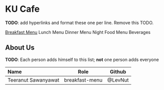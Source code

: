 # KU Cafe

**TODO**: add hyperlinks and format these one per line. Remove this TODO.

[Breakfast Menu](Menu.md#breakfast-menu)
Lunch Menu
Dinner Menu
Night Food Menu
Beverages

## About Us

**TODO**: Each person adds himself to this list; **not** one person adds everyone

| Name      | Role      | Github   |
|:----------|-----------|----------|
| Teeranut Sawanyawat | breakfast-menu | @LevNut |
